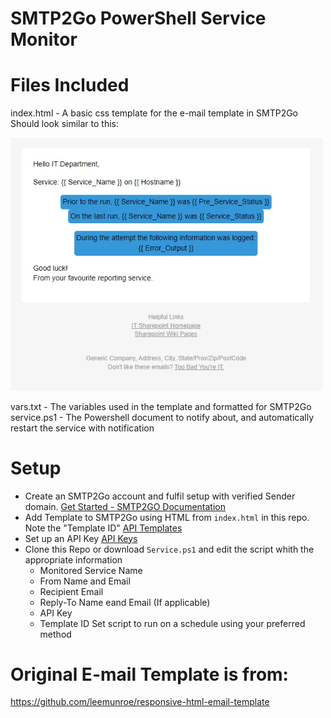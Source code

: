 # SMTP2Go PowerShell Service Monitor

# Files Included
index.html - A basic css template for the e-mail template in SMTP2Go   
Should look similar to this:

<img src="https://raw.githubusercontent.com/cengbrecht/Powershell_Scripts/main/Service_SMTP2Go/Script_Email_Preview.jpg" alt="Simple HTML Email" width="500">

vars.txt - The variables used in the template and formatted for SMTP2Go  
service.ps1 - The Powershell document to notify about, and automatically restart the service with notification

# Setup
- Create an SMTP2Go account and fulfil setup with verified Sender domain. [Get Started - SMTP2GO Documentation](https://support.smtp2go.com/hc/en-gb/articles/12747932085145-Getting-Started-with-SMTP2GO)  
- Add Template to SMTP2Go using HTML from `index.html` in this repo.  Note the "Template ID" [API Templates](https://support.smtp2go.com/hc/en-gb/articles/4402929434777-API-Templates)
- Set up an API Key [API Keys](https://support.smtp2go.com/hc/en-gb/articles/20733554340249-API-Keys)
- Clone this Repo or download `Service.ps1` and edit the script whith the appropriate information
    - Monitored Service Name
    - From Name and Email
    - Recipient Email
    - Reply-To Name eand Email (If applicable)
    - API Key
    - Template ID
Set script to run on a schedule using your preferred method

# Original E-mail Template is from:
https://github.com/leemunroe/responsive-html-email-template
